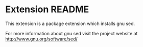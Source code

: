 # Extension README

This extension is a package extension which installs gnu sed.

For more information about gnu sed visit the project website at
http://www.gnu.org/software/sed/

